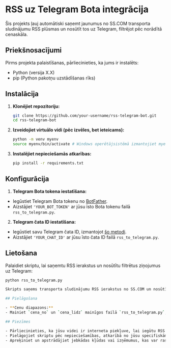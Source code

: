 # RSS uz Telegram Bota integrācija

Šis projekts ļauj automātiski saņemt jaunumus no SS.COM transporta sludinājumu RSS plūsmas un nosūtīt tos uz Telegram, filtrējot pēc norādītā cenaskāla.

## Priekšnosacījumi

Pirms projekta palaistīšanas, pārliecinieties, ka jums ir instalēts:
- Python (versija X.X)
- pip (Python pakotņu uzstādīšanas rīks)

## Instalācija

1. **Klonējiet repozitoriju:**

   ```bash
   git clone https://github.com/your-username/rss-telegram-bot.git
   cd rss-telegram-bot

2. **Izveidojiet virtuālo vidi (pēc izvēles, bet ieteicams):**

   ```bash
   python -m venv myenv
   source myenv/bin/activate # Windows operētājsistēmā izmantojiet myenv\Scripts\activate

3. **Instalējiet nepieciešamās atkarības:**
   
   ```bash
   pip install -r requirements.txt

## Konfigurācija

1. **Telegram Bota tokena iestatīšana:**

- Iegūstiet Telegram Bota tokenu no [BotFather](https://t.me/BotFather).
- Aizstājiet `'YOUR_BOT_TOKEN'` ar jūsu īsto Bota tokenu failā `rss_to_telegram.py`.

2. **Telegram čata ID iestatīšana:**

- Iegūstiet savu Telegram čata ID, izmantojot [šo metodi](https://stackoverflow.com/questions/32423837/telegram-bot-how-to-get-a-group-chat-id).
- Aizstājiet `'YOUR_CHAT_ID'` ar jūsu īsto čata ID failā `rss_to_telegram.py`.

## Lietošana

Palaidiet skriptu, lai saņemtu RSS ierakstus un nosūtītu filtrētus ziņojumus uz Telegram:
   ```bash
   python rss_to_telegram.py

Skripts saņems transporta sludinājumu RSS ierakstus no SS.COM un nosūtīs ziņojumus uz jūsu Telegram čatu, filtrējot tos pēc norādītā cenaskāla.

## Pielāgošana

- **Cenu diapazons:**
  - Mainiet `cena_no` un `cena_lidz` mainīgos failā `rss_to_telegram.py`, lai pielāgotu cenu diapazona filtrēšanas kritērijus.

## Piezīmes

- Pārliecinieties, ka jūsu videi ir interneta piekļuve, lai iegūtu RSS plūsmas datus.
- Pielāgojiet skriptu pēc nepieciešamības, atkarībā no jūsu specifiskām prasībām vai RSS plūsmas struktūras.
- Apreķiniet un apstrādājiet jebkādas kļūdas vai izņēmumus, kas var rasties skripta izpildes laikā.
